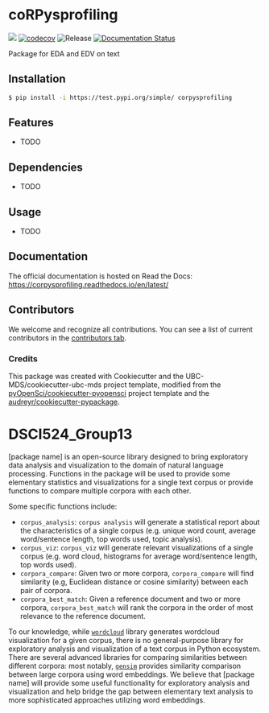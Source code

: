 # coRPysprofiling 

![](https://github.com/eboylestanley/corpysprofiling/workflows/build/badge.svg) [![codecov](https://codecov.io/gh/eboylestanley/corpysprofiling/branch/main/graph/badge.svg)](https://codecov.io/gh/eboylestanley/corpysprofiling) ![Release](https://github.com/eboylestanley/corpysprofiling/workflows/Release/badge.svg) [![Documentation Status](https://readthedocs.org/projects/corpysprofiling/badge/?version=latest)](https://corpysprofiling.readthedocs.io/en/latest/?badge=latest)

Package  for EDA and EDV on text

## Installation

```bash
$ pip install -i https://test.pypi.org/simple/ corpysprofiling
```

## Features

- TODO

## Dependencies

- TODO

## Usage

- TODO

## Documentation

The official documentation is hosted on Read the Docs: https://corpysprofiling.readthedocs.io/en/latest/

## Contributors

We welcome and recognize all contributions. You can see a list of current contributors in the [contributors tab](https://github.com/eboylestanley/corpysprofiling/graphs/contributors).

### Credits

This package was created with Cookiecutter and the UBC-MDS/cookiecutter-ubc-mds project template, modified from the [pyOpenSci/cookiecutter-pyopensci](https://github.com/pyOpenSci/cookiecutter-pyopensci) project template and the [audreyr/cookiecutter-pypackage](https://github.com/audreyr/cookiecutter-pypackage).
# DSCI524_Group13

[package name] is an open-source library designed to bring exploratory data analysis and visualization to the domain of natural language processing. Functions in the package will be used to provide some elementary statistics and visualizations for a single text corpus or provide functions to compare multiple corpora with each other.

Some specific functions include:

- `corpus_analysis`: `corpus analysis` will generate a statistical report about the characteristics of a single corpus (e.g. unique word count, average word/sentence length, top words used, topic analysis).
- `corpus_viz`: `corpus_viz` will generate relevant visualizations of a single corpus (e.g. word cloud, histograms for average word/sentence length, top words used).
- `corpora_compare`: Given two or more corpora, `corpora_compare` will find similarity (e.g, Euclidean distance or cosine similarity) between each pair of corpora.
- `corpora_best_match`: Given a reference document and two or more corpora, `corpora_best_match` will rank the corpora in the order of most relevance to the reference document.

To our knowledge, while [`wordcloud`](https://pypi.org/project/wordcloud/) library generates wordcloud visualization for a given corpus, there is no general-purpose library for exploratory analysis and visualization of a text corpus in Python ecosystem. There are several advanced libraries for comparing similarities between different corpora: most notably, [`gensim`](https://pypi.org/project/gensim/) provides similarity comparison between large corpora using word embeddings. We believe that [package name] will provide some useful functionality for exploratory analysis and visualization and help bridge the gap between elementary text analysis to more sophisticated approaches utilizing word embeddings.
